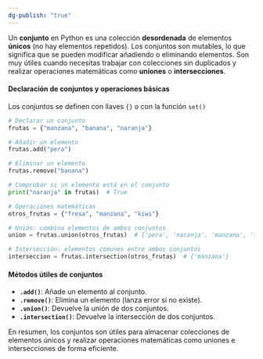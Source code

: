 ```yaml
---
dg-publish: "true"
---
```

Un **conjunto** en Python es una colección **desordenada** de elementos **únicos** (no hay elementos repetidos). Los conjuntos son mutables, lo que significa que se pueden modificar añadiendo o eliminando elementos. Son muy útiles cuando necesitas trabajar con colecciones sin duplicados y realizar operaciones matemáticas como **uniones** o **intersecciones**.

#### Declaración de conjuntos y operaciones básicas

Los conjuntos se definen con llaves `{}` o con la función `set()`

```python
# Declarar un conjunto
frutas = {"manzana", "banana", "naranja"}

# Añadir un elemento
frutas.add("pera")

# Eliminar un elemento
frutas.remove("banana")

# Comprobar si un elemento está en el conjunto
print("naranja" in frutas)  # True

# Operaciones matemáticas
otros_frutas = {"fresa", "manzana", "kiwi"}

# Unión: combina elementos de ambos conjuntos
union = frutas.union(otros_frutas)  # {'pera', 'naranja', 'manzana', 'fresa', 'kiwi'}

# Intersección: elementos comunes entre ambos conjuntos
interseccion = frutas.intersection(otros_frutas)  # {'manzana'}
```

#### Métodos útiles de conjuntos

- **`.add()`**: Añade un elemento al conjunto.
- **`.remove()`**: Elimina un elemento (lanza error si no existe).
- **`.union()`**: Devuelve la unión de dos conjuntos.
- **`.intersection()`**: Devuelve la intersección de dos conjuntos.

En resumen, los conjuntos son útiles para almacenar colecciones de elementos únicos y realizar operaciones matemáticas como uniones e intersecciones de forma eficiente.

